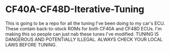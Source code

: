 # CF40A-CF48D-Iterative-Tuning
This is going to be a repo for all the tuning I've been doing to my car's ECU. These contain back-to-stock ROMs for both CF40A and CF48D ECUs. I'm making this so people can just nab these tunes I've modified. TUNING IS DANGEROUS AND POTENTIALLY ILLEGAL. ALWAYS CHECK YOUR LOCAL LAWS BEFORE TUNING.
